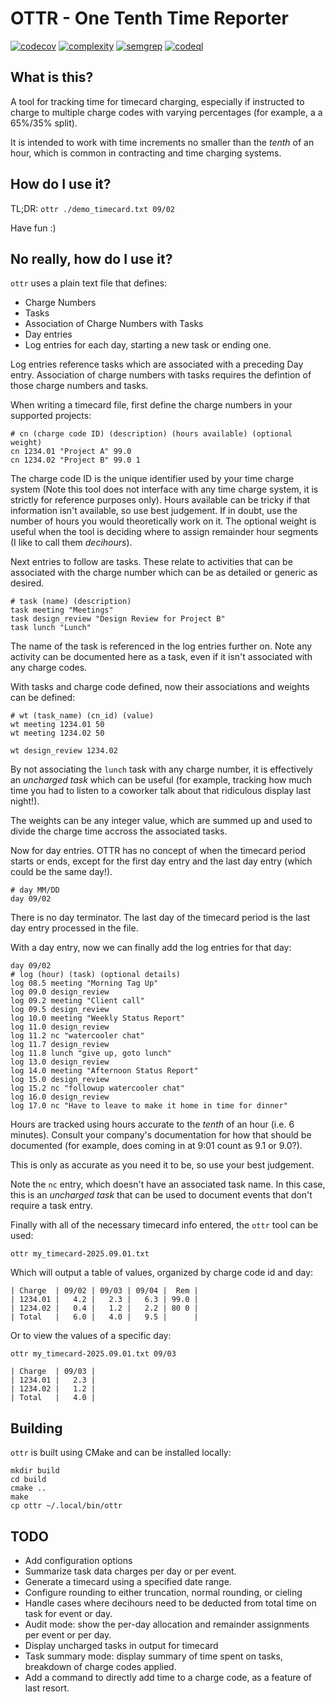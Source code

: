 # OTTR - One Tenth Time Reporter

[![codecov](https://codecov.io/gh/ruxven/ottr/branch/main/graph/badge.svg?token=M9PNOZXP6D)](https://codecov.io/gh/ruxven/ottr)
[![complexity](https://img.shields.io/endpoint?url=https://raw.githubusercontent.com/ruxven/ottr/gh-pages/complexity/badges/complexity.json)](https://ruxven.github.io/ottr/complexity/complexity.html)
[![semgrep](https://img.shields.io/endpoint?url=https://raw.githubusercontent.com/ruxven/ottr/gh-pages/security-reports/badges/semgrep.json)](https://github.com/ruxven/ottr/security)
[![codeql](https://img.shields.io/endpoint?url=https://raw.githubusercontent.com/ruxven/ottr/gh-pages/security-reports/badges/codeql.json)](https://github.com/ruxven/ottr/security)

## What is this?

A tool for tracking time for timecard charging,
especially if instructed to charge to multiple charge codes with varying percentages (for example, a a 65%/35% split).

It is intended to work with time increments no smaller than the _tenth_ of an hour,
which is common in contracting and time charging systems.

## How do I use it?

TL;DR: `ottr ./demo_timecard.txt 09/02`

Have fun :)

## No really, how do I use it?

`ottr` uses a plain text file that defines:

* Charge Numbers
* Tasks
* Association of Charge Numbers with Tasks
* Day entries
* Log entries for each day, starting a new task or ending one.

Log entries reference tasks which are associated with a preceding Day entry.
Association of charge numbers with tasks requires the defintion of those charge numbers and tasks.

When writing a timecard file, first define the charge numbers in your supported projects:

```
# cn (charge code ID) (description) (hours available) (optional weight)
cn 1234.01 "Project A" 99.0
cn 1234.02 "Project B" 99.0 1
```

The charge code ID is the unique identifier used by your time charge system (Note this tool does not interface with any time charge system, it is strictly for reference purposes only).
Hours available can be tricky if that information isn't available, so use best judgement.
If in doubt, use the number of hours you would theoretically work on it.
The optional weight is useful when the tool is deciding where to assign remainder hour segments (I like to call them _decihours_).

Next entries to follow are tasks.
These relate to activities that can be associated with the charge number which can be as detailed or generic as desired.

```
# task (name) (description)
task meeting "Meetings"
task design_review "Design Review for Project B"
task lunch "Lunch"
```

The name of the task is referenced in the log entries further on.
Note any activity can be documented here as a task, even if it isn't associated with any charge codes.

With tasks and charge code defined, now their associations and weights can be defined:

```
# wt (task_name) (cn_id) (value)
wt meeting 1234.01 50
wt meeting 1234.02 50

wt design_review 1234.02 
```

By not associating the `lunch` task with any charge number, it is effectively an _uncharged task_ which can be useful
(for example, tracking how much time you had to listen to a coworker talk about that ridiculous display last night!).

The weights can be any integer value, which are summed up and used to divide the charge time accross the associated tasks.

Now for day entries. OTTR has no concept of when the timecard period starts or ends, except for the first day entry and the last day entry (which could be the same day!).

```
# day MM/DD
day 09/02
```

There is no day terminator. The last day of the timecard period is the last day entry processed in the file.

With a day entry, now we can finally add the log entries for that day:

```
day 09/02
# log (hour) (task) (optional details)
log 08.5 meeting "Morning Tag Up"
log 09.0 design_review
log 09.2 meeting "Client call"
log 09.5 design_review
log 10.0 meeting "Weekly Status Report"
log 11.0 design_review
log 11.2 nc "watercooler chat"
log 11.7 design_review
log 11.8 lunch "give up, goto lunch"
log 13.0 design_review
log 14.0 meeting "Afternoon Status Report"
log 15.0 design_review
log 15.2 nc "followup watercooler chat"
log 16.0 design_review
log 17.0 nc "Have to leave to make it home in time for dinner"
```

Hours are tracked using hours accurate to the _tenth_ of an hour (i.e. 6 minutes).
Consult your company's documentation for how that should be documented (for example, does coming in at 9:01 count as 9.1 or 9.0?).

This is only as accurate as you need it to be, so use your best judgement.

Note the `nc` entry, which doesn't have an associated task name.
In this case, this is an *uncharged task* that can be used to document events that don't require a task entry.

Finally with all of the necessary timecard info entered, the `ottr` tool can be used:

```
ottr my_timecard-2025.09.01.txt
```

Which will output a table of values, organized by charge code id and day:

```
| Charge  | 09/02 | 09/03 | 09/04 |  Rem |
| 1234.01 |   4.2 |   2.3 |   6.3 | 99.0 |
| 1234.02 |   0.4 |   1.2 |   2.2 | 80 0 |
| Total   |   6.0 |   4.0 |   9.5 |      |
```

Or to view the values of a specific day:

```
ottr my_timecard-2025.09.01.txt 09/03
```

```
| Charge  | 09/03 |
| 1234.01 |   2.3 |
| 1234.02 |   1.2 |
| Total   |   4.0 |
```

## Building

`ottr` is built using CMake and can be installed locally:

```
mkdir build
cd build
cmake ..
make
cp ottr ~/.local/bin/ottr
```

## TODO

- Add configuration options
- Summarize task data charges per day or per event.
- Generate a timecard using a specified date range.
- Configure rounding to either truncation, normal rounding, or cieling
- Handle cases where decihours need to be deducted from total time on task for event or day.
- Audit mode: show the per-day allocation and remainder assignments per event or per day.
- Display uncharged tasks in output for timecard
- Task summary mode: display summary of time spent on tasks, breakdown of charge codes applied.
- Add a command to directly add time to a charge code, as a feature of last resort.
